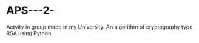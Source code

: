 # APS---2-
Actvity in group made in my University. An algorithm of cryptography type RSA using Python.
